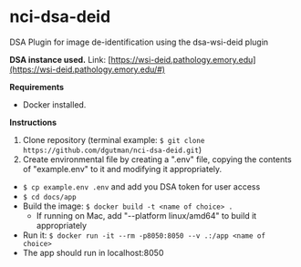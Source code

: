 # nci-dsa-deid
DSA Plugin for image de-identification using the dsa-wsi-deid plugin

**DSA instance used.**
Link: [https://wsi-deid.pathology.emory.edu](https://wsi-deid.pathology.emory.edu/#)

**Requirements**
* Docker installed.

**Instructions**
1. Clone repository (terminal example: ```$ git clone https://github.com/dgutman/nci-dsa-deid.git```) 
2. Create environmental file by creating a ".env" file, copying the contents of "example.env" to it and modifying it appropriately.
* ```$ cp example.env .env``` and add you DSA token for user access
* ```$ cd docs/app```
* Build the image: ```$ docker build -t <name of choice> .```
    - If running on Mac, add "--platform linux/amd64" to build it appropriately
* Run it: ```$ docker run -it --rm -p8050:8050 --v .:/app <name of choice>```
* The app should run in localhost:8050